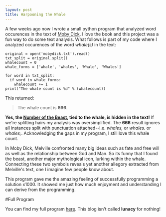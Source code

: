 ```yaml
---
layout: post
title: Harpooning the Whale
---
```


A few weeks ago now I wrote a small python program that analyzed word occurences in the text of [Moby Dick](https://www.gutenberg.org/files/2701/2701-h/2701-h.htm). I love the book and this project was a fun way to do some text analysis. What follows is part of my code where I analyzed occurences of the word *whale(s)* in the text:

    original = open('mobydick.txt').read()
    txt_split = original.split()
    whalecount = 0
    whale_forms = ['whale', 'whales', 'Whale', 'Whales']

    for word in txt_split:
      if word in whale_forms:
        whalecount += 1
    print("The whale count is %d" % (whalecount))

This returned:

>The whale count is **666**.

**Yes, the [Number of the Beast](https://en.wikipedia.org/wiki/Number_of_the_Beast), tied to the whale, is hidden in the text!** If we're splitting hairs my analysis was oversimplified. The **666** result ignores all instances split with punctuation attached--i.e. *whales,* or *whales.* or *whales;*. Acknowledging the gaps in my program, I still love this whale count. 

In Moby Dick, Melville confronted many big ideas such as fate and free will as well as the relationship between God and Man. So its funny that I found the beast, another major mythological icon, lurking within the whale. Connecting these two symbols reveals yet another allegory extracted from Melville's text, one I imagine few people know about.

This program gave me the amazing feeling of successfully programming a solution x1000. It showed me just how much enjoyment and understanding I can derive from the programming. 

#Full Program 

You can find my full program [here](https://github.com/luna-c/moby-dick-word-analysis). This blog isn't called **lunacy** for nothing!


